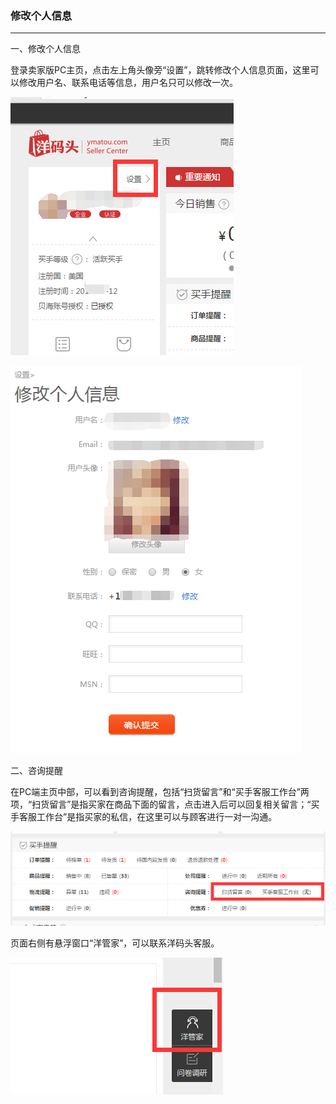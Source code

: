 ### 修改个人信息

---

一、修改个人信息

登录卖家版PC主页，点击左上角头像旁“设置”，跳转修改个人信息页面，这里可以修改用户名、联系电话等信息，用户名只可以修改一次。

![](/seller-platform/images/xggrxx_1.png)

![](/seller-platform/images/xggrxx_2.png)

二、咨询提醒

在PC端主页中部，可以看到咨询提醒，包括“扫货留言”和“买手客服工作台”两项，“扫货留言”是指买家在商品下面的留言，点击进入后可以回复相关留言；“买手客服工作台”是指买家的私信，在这里可以与顾客进行一对一沟通。

![](/seller-platform/images/xggrxx_3.png)

页面右侧有悬浮窗口“洋管家”，可以联系洋码头客服。

![](/seller-platform/images/xggrxx_4.png)


